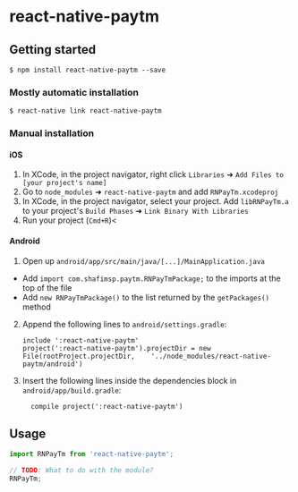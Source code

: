 # react-native-paytm

## Getting started

`$ npm install react-native-paytm --save`

### Mostly automatic installation

`$ react-native link react-native-paytm`

### Manual installation


#### iOS

1. In XCode, in the project navigator, right click `Libraries` ➜ `Add Files to [your project's name]`
2. Go to `node_modules` ➜ `react-native-paytm` and add `RNPayTm.xcodeproj`
3. In XCode, in the project navigator, select your project. Add `libRNPayTm.a` to your project's `Build Phases` ➜ `Link Binary With Libraries`
4. Run your project (`Cmd+R`)<

#### Android

1. Open up `android/app/src/main/java/[...]/MainApplication.java`
  - Add `import com.shafimsp.paytm.RNPayTmPackage;` to the imports at the top of the file
  - Add `new RNPayTmPackage()` to the list returned by the `getPackages()` method
2. Append the following lines to `android/settings.gradle`:
  	```
  	include ':react-native-paytm'
  	project(':react-native-paytm').projectDir = new File(rootProject.projectDir, 	'../node_modules/react-native-paytm/android')
  	```
3. Insert the following lines inside the dependencies block in `android/app/build.gradle`:
  	```
      compile project(':react-native-paytm')
  	```


## Usage
```javascript
import RNPayTm from 'react-native-paytm';

// TODO: What to do with the module?
RNPayTm;
```
